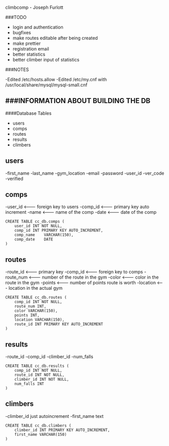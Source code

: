 climbcomp - Joseph Furlott


###TODO
- login and authentication
- bugfixes
- make routes editable after being created
- make prettier
- registration email
- better statistics 
- better climber input of statistics



###NOTES

-Edited /etc/hosts.allow
-Edited /etc/my.cnf with /usr/local/share/mysql/mysql-small.cnf


###INFORMATION ABOUT BUILDING THE DB
---

####Database Tables

- users
- comps
- routes
- results
- climbers

users
----
-first_name
-last_name
-gym_location
-email
-password
-user_id
-ver_code
-verified

comps
----
-user_id         <--- foreign key to users
-comp_id         <--- primary key auto increment
-name            <--- name of the comp
-date            <--- date of the comp

```
CREATE TABLE cc_db.comps (
    user_id INT NOT NULL,
    comp_id INT PRIMARY KEY AUTO_INCREMENT,
    comp_name    VARCHAR(150),
    comp_date    DATE
)
```

routes
-----
-route_id        <--- primary key
-comp_id         <--- foreign key to comps
-route_num       <--- number of the route in the gym
-color           <--- color in the route in the gym
-points          <--- number of points route is worth
-location        <--- location in the actual gym

```
CREATE TABLE cc_db.routes (
    comp_id INT NOT NULL,
    route_num INT,
    color VARCHAR(150),
    points INT,
    location VARCHAR(150),
    route_id INT PRIMARY KEY AUTO_INCREMENT
)
```


results
-------
-route_id
-comp_id
-climber_id
-num_falls

```
CREATE TABLE cc_db.results (
    comp_id INT NOT NULL,
    route_id INT NOT NULL,
    climber_id INT NOT NULL,
    num_falls INT
)
```

climbers
--------
-climber_id just autoincrement
-first_name text

```
CREATE TABLE cc_db.climbers (
    climber_id INT PRIMARY KEY AUTO_INCREMENT,
    first_name VARCHAR(150)
)
```
